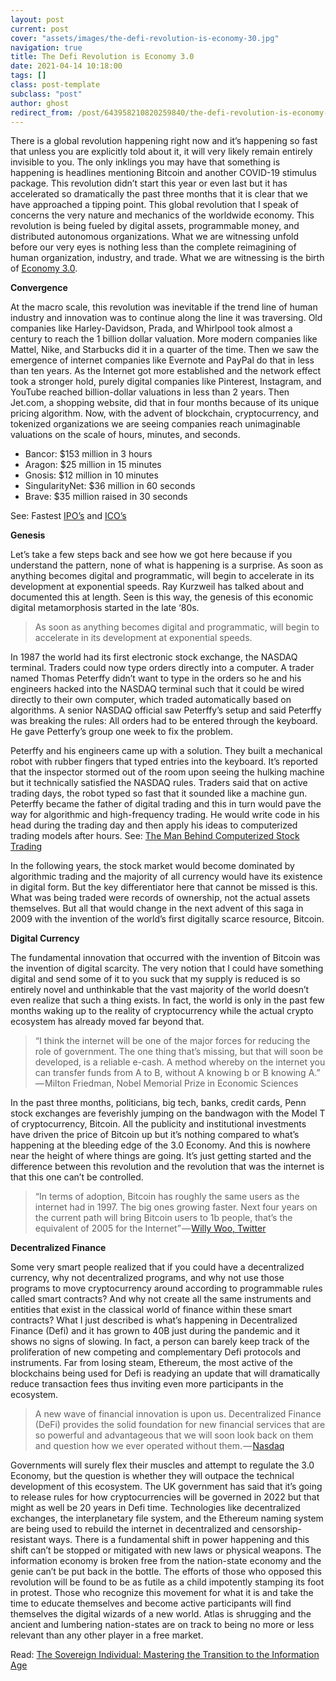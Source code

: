 ```yaml
---
layout: post
current: post
cover: "assets/images/the-defi-revolution-is-economy-30.jpg"
navigation: true
title: The Defi Revolution is Economy 3.0
date: 2021-04-14 10:18:00
tags: []
class: post-template
subclass: "post"
author: ghost
redirect_from: /post/643958210820259840/the-defi-revolution-is-economy-30
---
```


There is a global revolution happening right now and it’s happening so fast that unless you are explicitly told about it, it will very likely remain entirely invisible to you. The only inklings you may have that something is happening is headlines mentioning Bitcoin and another COVID-19 stimulus package. This revolution didn’t start this year or even last but it has accelerated so dramatically the past three months that it is clear that we have approached a tipping point. This global revolution that I speak of concerns the very nature and mechanics of the worldwide economy. This revolution is being fueled by digital assets, programmable money, and distributed autonomous organizations. What we are witnessing unfold before our very eyes is nothing less than the complete reimagining of human organization, industry, and trade. What we are witnessing is the birth of [Economy 3.0](https://href.li/?https://wiki.p2pfoundation.net/Economy_3.0).

**Convergence**

At the macro scale, this revolution was inevitable if the trend line of human industry and innovation was to continue along the line it was traversing. Old companies like Harley-Davidson, Prada, and Whirlpool took almost a century to reach the 1 billion dollar valuation. More modern companies like Mattel, Nike, and Starbucks did it in a quarter of the time. Then we saw the emergence of internet companies like Evernote and PayPal do that in less than ten years. As the Internet got more established and the network effect took a stronger hold, purely digital companies like Pinterest, Instagram, and YouTube reached billion-dollar valuations in less than 2 years. Then Jet.com, a shopping website, did that in four months because of its unique pricing algorithm. Now, with the advent of blockchain, cryptocurrency, and tokenized organizations we are seeing companies reach unimaginable valuations on the scale of hours, minutes, and seconds.

- Bancor: $153 million in 3 hours
- Aragon: $25 million in 15 minutes
- Gnosis: $12 million in 10 minutes
- SingularityNet: $36 million in 60 seconds
- Brave: $35 million raised in 30 seconds

See: Fastest [IPO’s](https://href.li/?https://fleximize.com/unicorns/) and [ICO’s](https://href.li/?https://insights.invyo.io/europe/mapping/mapping-the-top-10-fastest-icos-of-all-time/)

**Genesis**

Let’s take a few steps back and see how we got here because if you understand the pattern, none of what is happening is a surprise. As soon as anything becomes digital and programmatic, will begin to accelerate in its development at exponential speeds. Ray Kurzweil has talked about and documented this at length. Seen is this way, the genesis of this economic digital metamorphosis started in the late ‘80s.

> As soon as anything becomes digital and programmatic, will begin to accelerate in its development at exponential speeds.

In 1987 the world had its first electronic stock exchange, the NASDAQ terminal. Traders could now type orders directly into a computer. A trader named Thomas Peterffy didn’t want to type in the orders so he and his engineers hacked into the NASDAQ terminal such that it could be wired directly to their own computer, which traded automatically based on algorithms. A senior NASDAQ official saw Peterffy’s setup and said Peterffy was breaking the rules: All orders had to be entered through the keyboard. He gave Petterfy’s group one week to fix the problem.

Peterffy and his engineers came up with a solution. They built a mechanical robot with rubber fingers that typed entries into the keyboard. It’s reported that the inspector stormed out of the room upon seeing the hulking machine but it technically satisfied the NASDAQ rules. Traders said that on active trading days, the robot typed so fast that it sounded like a machine gun. Peterffy became the father of digital trading and this in turn would pave the way for algorithmic and high-frequency trading. He would write code in his head during the trading day and then apply his ideas to computerized trading models after hours. See: [The Man Behind Computerized Stock Trading](https://href.li/?https://www.npr.org/2015/04/23/401781306/we-built-a-robot-that-types-the-man-behind-computerized-stock-trading)

In the following years, the stock market would become dominated by algorithmic trading and the majority of all currency would have its existence in digital form. But the key differentiator here that cannot be missed is this. What was being traded were records of ownership, not the actual assets themselves. But all that would change in the next advent of this saga in 2009 with the invention of the world’s first digitally scarce resource, Bitcoin.

**Digital Currency**

The fundamental innovation that occurred with the invention of Bitcoin was the invention of digital scarcity. The very notion that I could have something digital and send some of it to you suck that my supply is reduced is so entirely novel and unthinkable that the vast majority of the world doesn’t even realize that such a thing exists. In fact, the world is only in the past few months waking up to the reality of cryptocurrency while the actual crypto ecosystem has already moved far beyond that.

> “I think the internet will be one of the major forces for reducing the role of government. The one thing that’s missing, but that will soon be developed, is a reliable e-cash. A method whereby on the internet you can transfer funds from A to B, without A knowing b or B knowing A.” — Milton Friedman, Nobel Memorial Prize in Economic Sciences

In the past three months, politicians, big tech, banks, credit cards, Penn stock exchanges are feverishly jumping on the bandwagon with the Model T of cryptocurrency, Bitcoin. All the publicity and institutional investments have driven the price of Bitcoin up but it’s nothing compared to what’s happening at the bleeding edge of the 3.0 Economy. And this is nowhere near the height of where things are going. It’s just getting started and the difference between this revolution and the revolution that was the internet is that this one can’t be controlled.

> “In terms of adoption, Bitcoin has roughly the same users as the internet had in 1997. The big ones growing faster. Next four years on the current path will bring Bitcoin users to 1b people, that’s the equivalent of 2005 for the Internet” — [Willy Woo, Twitter](https://twitter.com/woonomic/status/1356310219215699968)

**Decentralized Finance**

Some very smart people realized that if you could have a decentralized currency, why not decentralized programs, and why not use those programs to move cryptocurrency around according to programmable rules called smart contracts? And why not create all the same instruments and entities that exist in the classical world of finance within these smart contracts? What I just described is what’s happening in Decentralized Finance (Defi) and it has grown to 40B just during the pandemic and it shows no signs of slowing. In fact, a person can barely keep track of the proliferation of new competing and complementary Defi protocols and instruments. Far from losing steam, Ethereum, the most active of the blockchains being used for Defi is readying an update that will dramatically reduce transaction fees thus inviting even more participants in the ecosystem.

> A new wave of financial innovation is upon us. Decentralized Finance (DeFi) provides the solid foundation for new financial services that are so powerful and advantageous that we will soon look back on them and question how we ever operated without them. — [Nasdaq](https://href.li/?https://www.nasdaq.com/articles/decentralized-finance-defi%3A-an-emerging-giant-2021-01-15)

Governments will surely flex their muscles and attempt to regulate the 3.0 Economy, but the question is whether they will outpace the technical development of this ecosystem. The UK government has said that it’s going to release rules for how cryptocurrencies will be governed in 2022 but that might as well be 20 years in Defi time. Technologies like decentralized exchanges, the interplanetary file system, and the Ethereum naming system are being used to rebuild the internet in decentralized and censorship-resistant ways. There is a fundamental shift in power happening and this shift can’t be stopped or mitigated with new laws or physical weapons. The information economy is broken free from the nation-state economy and the genie can’t be put back in the bottle. The efforts of those who opposed this revolution will be found to be as futile as a child impotently stamping its foot in protest. Those who recognize this movement for what it is and take the time to educate themselves and become active participants will find themselves the digital wizards of a new world. Atlas is shrugging and the ancient and lumbering nation-states are on track to being no more or less relevant than any other player in a free market.

Read: [The Sovereign Individual: Mastering the Transition to the Information Age](https://t.umblr.com/redirect?z=https%3A%2F%2Fwww.amazon.com%2Fdp%2FB00AK9IXXM%2Fref%3Ddp-kindle-redirect%3F_encoding%3DUTF8%26btkr%3D1&t=ZmU3OTg3ZDE5YzFkZDUzN2YxZjJiNjI3MjE1MTYwNTNhY2NlY2NiZSxtcFFPckh6NA%3D%3D&b=t%3Amc9oE5TJkAXO_RNMdoK8vQ&p=https%3A%2F%2Fsingularityhacker.com%2Fpost%2F643958210820259840%2Fthe-defi-revolution-is-economy-30&m=1&ts=1642040903)
